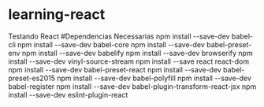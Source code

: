 # learning-react
Testando React
#Dependencias Necessarias
  npm install --save-dev babel-cli
  npm install --save-dev babel-core
  npm install --save-dev babel-preset-env
  npm install --save-dev babelify
  npm install --save-dev browserify
  npm install --save-dev vinyl-source-stream 
  npm install --save react react-dom
  npm install --save-dev babel-preset-react
  npm install --save-dev babel-preset-es2015
  npm install --save-dev babel-polyfill
  npm install --save-dev babel-register
  npm install --save-dev babel-plugin-transform-react-jsx
  npm install --save-dev eslint-plugin-react 
